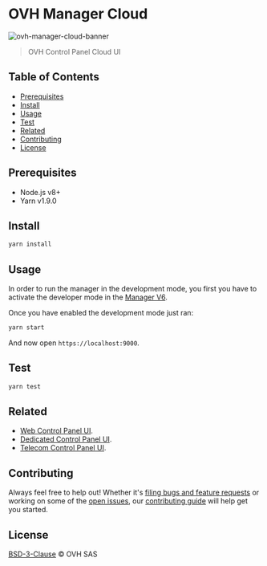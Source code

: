 # OVH Manager Cloud

![ovh-manager-cloud-banner](https://user-images.githubusercontent.com/428384/45947336-1a5c9280-bff4-11e8-981a-a065002093a6.png)

> OVH Control Panel Cloud UI

## Table of Contents

* [Prerequisites](#prerequisites)
* [Install](#install)
* [Usage](#usage)
* [Test](#test)
* [Related](#related)
* [Contributing](#contributing)
* [License](#license)

## Prerequisites

* Node.js v8+
* Yarn v1.9.0

## Install

```sh
yarn install
```

## Usage

In order to run the manager in the development mode, you first you have to activate the developer mode in the [Manager V6](https://www.ovh.com/manager/dedicated/#/useraccount/advanced).

Once you have enabled the development mode just ran:

```sh
yarn start
```

And now open `https://localhost:9000`.

## Test

```sh
yarn test
```

## Related

* [Web Control Panel UI](https://github.com/ovh-ux/ovh-manager-web).
* [Dedicated Control Panel UI](https://github.com/ovh-ux/ovh-manager-dedicated).
* [Telecom Control Panel UI](https://github.com/ovh-ux/ovh-manager-telecom).

## Contributing

Always feel free to help out! Whether it's [filing bugs and feature requests](https://github.com/ovh-ux/ovh-manager-cloud/issues/new) or working on some of the [open issues](https://github.com/ovh-ux/ovh-manager-cloud/issues), our [contributing guide](CONTRIBUTING.md) will help get you started.

## License

[BSD-3-Clause](LICENSE) © OVH SAS
